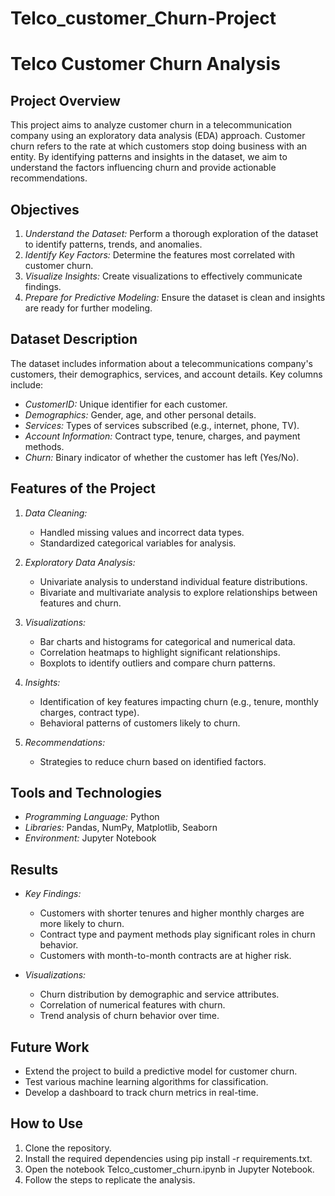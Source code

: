 # Telco_customer_Churn-Project

# Telco Customer Churn Analysis

## Project Overview

This project aims to analyze customer churn in a telecommunication company using an exploratory data analysis (EDA) approach. Customer churn refers to the rate at which customers stop doing business with an entity. By identifying patterns and insights in the dataset, we aim to understand the factors influencing churn and provide actionable recommendations.

## Objectives

1. *Understand the Dataset:* Perform a thorough exploration of the dataset to identify patterns, trends, and anomalies.
2. *Identify Key Factors:* Determine the features most correlated with customer churn.
3. *Visualize Insights:* Create visualizations to effectively communicate findings.
4. *Prepare for Predictive Modeling:* Ensure the dataset is clean and insights are ready for further modeling.

## Dataset Description

The dataset includes information about a telecommunications company's customers, their demographics, services, and account details. Key columns include:

- *CustomerID:* Unique identifier for each customer.
- *Demographics:* Gender, age, and other personal details.
- *Services:* Types of services subscribed (e.g., internet, phone, TV).
- *Account Information:* Contract type, tenure, charges, and payment methods.
- *Churn:* Binary indicator of whether the customer has left (Yes/No).

## Features of the Project

1. *Data Cleaning:*

   - Handled missing values and incorrect data types.
   - Standardized categorical variables for analysis.

2. *Exploratory Data Analysis:*

   - Univariate analysis to understand individual feature distributions.
   - Bivariate and multivariate analysis to explore relationships between features and churn.

3. *Visualizations:*

   - Bar charts and histograms for categorical and numerical data.
   - Correlation heatmaps to highlight significant relationships.
   - Boxplots to identify outliers and compare churn patterns.

4. *Insights:*

   - Identification of key features impacting churn (e.g., tenure, monthly charges, contract type).
   - Behavioral patterns of customers likely to churn.

5. *Recommendations:*

   - Strategies to reduce churn based on identified factors.

## Tools and Technologies

- *Programming Language:* Python
- *Libraries:* Pandas, NumPy, Matplotlib, Seaborn
- *Environment:* Jupyter Notebook

## Results

- *Key Findings:*

  - Customers with shorter tenures and higher monthly charges are more likely to churn.
  - Contract type and payment methods play significant roles in churn behavior.
  - Customers with month-to-month contracts are at higher risk.

- *Visualizations:*

  - Churn distribution by demographic and service attributes.
  - Correlation of numerical features with churn.
  - Trend analysis of churn behavior over time.

## Future Work

- Extend the project to build a predictive model for customer churn.
- Test various machine learning algorithms for classification.
- Develop a dashboard to track churn metrics in real-time.

## How to Use

1. Clone the repository.
2. Install the required dependencies using pip install -r requirements.txt.
3. Open the notebook Telco_customer_churn.ipynb in Jupyter Notebook.
4. Follow the steps to replicate the analysis.
